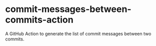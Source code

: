 # commit-messages-between-commits-action
A GitHub Action to generate the list of commit messages between two commits.
